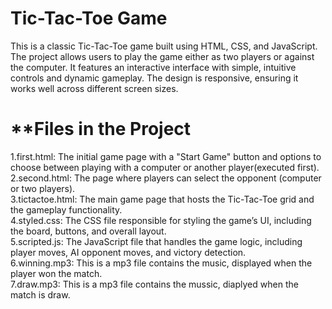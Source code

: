 # **Tic-Tac-Toe Game**<br>
This is a classic Tic-Tac-Toe game built using HTML, CSS, and JavaScript. The project allows users to play the game either as two players or against the computer. It features an interactive interface with simple, intuitive controls and dynamic gameplay. The design is responsive, ensuring it works well across different screen sizes.<br>

# **Files in the Project<br>
1.first.html: The initial game page with a "Start Game" button and options to choose between playing with a computer or another player(executed first).<br>
2.second.html: The page where players can select the opponent (computer or two players).<br>
3.tictactoe.html: The main game page that hosts the Tic-Tac-Toe grid and the gameplay functionality.<br>
4.styled.css: The CSS file responsible for styling the game’s UI, including the board, buttons, and overall layout.<br>
5.scripted.js: The JavaScript file that handles the game logic, including player moves, AI opponent moves, and victory detection.<br>
6.winning.mp3: This is a mp3 file contains the music, displayed when the player won the match.<br>
7.draw.mp3: This is a mp3 file contains the mussic, diaplyed when the match is draw.
